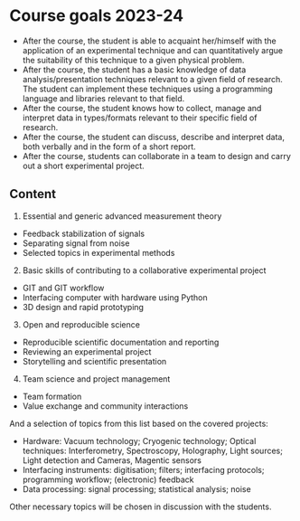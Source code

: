 # Course goals 2023-24

* After the course, the student is able to acquaint her/himself with the application of an experimental technique and can quantitatively argue the suitability of this technique to a given physical problem.
* After the course, the student has a basic knowledge of data analysis/presentation techniques relevant to a given field of research. The student can implement these techniques using a programming language and libraries relevant to that field.
* After the course, the student knows how to collect, manage and interpret data in types/formats relevant to their specific field of research.
* After the course, the student can discuss, describe and interpret data, both verbally and in the form of a short report.
* After the course, students can collaborate in a team to design and carry out a short experimental project.

## Content

1. Essential and generic advanced measurement theory  
+ Feedback stabilization of signals
+ Separating signal from noise
+ Selected topics in experimental methods

2. Basic skills of contributing to a collaborative experimental project
+ GIT and GIT workflow
+ Interfacing computer with hardware using Python  
+ 3D design and rapid prototyping

3. Open and reproducible science
+ Reproducible scientific documentation and reporting
+ Reviewing an experimental project
+ Storytelling and scientific presentation
 
4. Team science and project management
+ Team formation
+ Value exchange and community interactions

And a selection of topics from this list based on the covered projects:  

+ Hardware: Vacuum technology; Cryogenic technology; Optical techniques: Interferometry, Spectroscopy, Holography, Light sources; Light detection and Cameras, Magentic sensors  
+ Interfacing instruments: digitisation; filters; interfacing protocols; programming workflow; (electronic) feedback  
+ Data processing: signal processing; statistical analysis; noise  
    
Other necessary topics will be chosen in discussion with the students.
